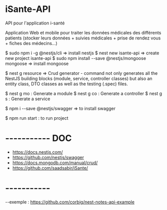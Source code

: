 # iSante-API
API pour l'application i-santé

Application Web et mobile pour traiter les données médicales des différents patients (stocker leurs données + suivies médicales + prise de rendez vous + fiches des médecins...)

$ sudo npm i -g @nestjs/cli => install nestjs
$ nest new isante-api => create new project isante-api
$ sudo npm install --save @nestjs/mongoose mongoose => install mongoose

$ nest g resource => Crud generator - command not only generates all the NestJS building blocks (module, service, controller classes) but also an entity class, DTO classes as well as the testing (.spec) files.

$ nest g mo : Generate a module
$ nest g co : Generate a controller
$ nest g s : Generate a service 

$ npm i --save @nestjs/swagger => to install swagger

$ npm run start : to run project



# ----------- DOC
- https://docs.nestjs.com/
- https://github.com/nestjs/swagger
- https://docs.mongodb.com/manual/crud/
- https://github.com/saadsabir/iSante/
# -----------

--exemple : https://github.com/corbig/nest-notes-api-example